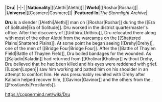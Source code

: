 |**Dru**|
|-|-|
|**Nationality**|[[Alethi\|Alethi]]|
|**World**|[[Roshar\|Roshar]]|
|**Universe**|[[Cosmere\|Cosmere]]|
|**Featured In**|*The Stormlight Archive*|

**Dru** is a slender [[Alethi\|Alethi]] man on [[Roshar\|Roshar]] during the [[Era of Solitude\|Era of Solitude]].
Dru worked in the district quartermaster's office. After the discovery of [[Urithiru\|Urithiru]], Dru relocated there along with most of the other Alethi from the warcamps on the [[Shattered Plains\|Shattered Plains]]. At some point he began seeing [[Drehy\|Drehy]], one of the men of [[Bridge Four\|Bridge Four]].
After the [[Battle of Thaylen Field\|Battle of Thaylen Field]], Dru boiled bandages for the wounded. As [[Kaladin\|Kaladin]] had returned from [[Kholinar\|Kholinar]] without Drehy, Dru believed that he had been killed and his eyes were reddened with grief. [[Lopen\|Lopen]] saw him working and patted him on his shoulder in an attempt to comfort him. He was presumably reunited with Drehy after Kaladin helped recover him, [[Gavinor\|Gavinor]] and the others from the [[Frostlands\|Frostlands]].



https://coppermind.net/wiki/Dru